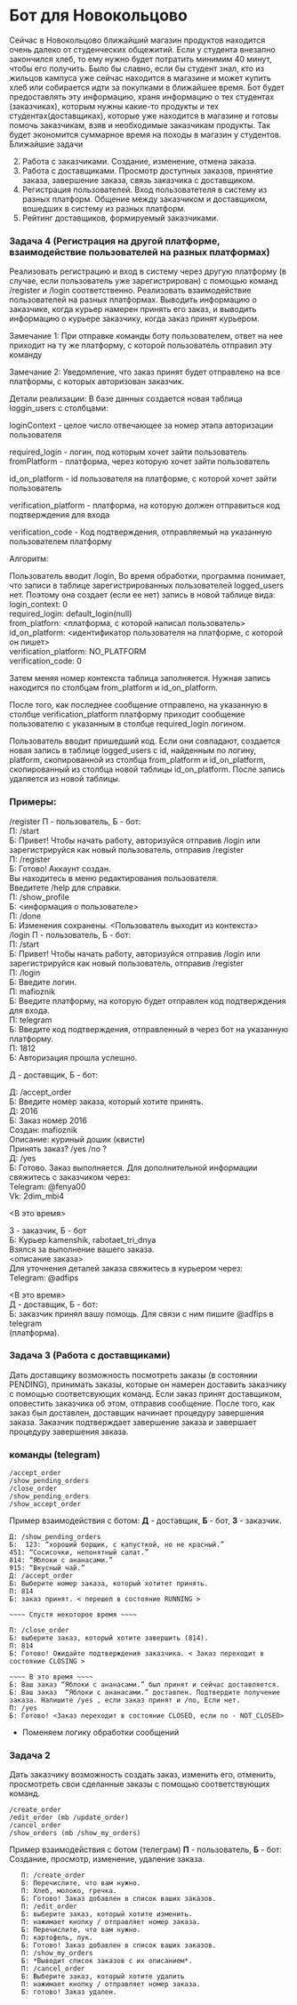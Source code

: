 # Бот для Новокольцово
Сейчас в Новокольцово ближайший магазин продуктов находится очень далеко от студенческих общежитий. Если у студента внезапно закончился хлеб, то ему нужно будет потратить минимим 40 минут, чтобы его получить. Было бы славно, если бы студент знал, кто из жильцов кампуса уже сейчас находится в магазине и может купить хлеб или собирается идти за покупками в ближайшее время.
Бот будет предоставлять эту информацию, храня информацию о тех студентах (заказчиках), которым нужны какие-то продукты и тех студентах(доставщиках), которые уже находится в магазине и готовы помочь заказчикам, взяв и необходимые заказчикам продукты. Так будет экономится суммарное время на походы в магазин у студентов.
Ближайшие задачи

2. Работа с заказчиками. Создание, изменение, отмена заказа.
3. Работа с доставщиками. Просмотр доступных заказов, принятие заказа, завершение заказа, связь заказчика с доставщиком. 
4. Регистрация пользователей. Вход пользоватетеля в систему из разных платформ.
Общение между заказчиком и доставщиком, вошедших в систему из разных платформ.
5. Рейтинг доставщиков, формируемый заказчиками.



### Задача 4 (Регистрация на другой платформе, взаимодействие пользователей на разных платформах)
Реализовать регистрацию и вход в систему через другую платформу (в случае, если пользователь уже зарегистрирован) с помощью команд /register и /login соответственно.
Реализовать взаимодействие пользователей на разных платформах. Выводить информацию о заказчике, когда курьер намерен принять его заказ, и выводить информацию о курьере заказчику, когда заказ принят курьером.

Замечание 1: При отправке команды боту пользователем, ответ на нее приходит на ту же платформу, с которой пользователь отправил эту команду

Замечание 2:
Уведомление, что заказ принят будет отправлено на все платформы, с которых авторизован заказчик.

Детали реализации: В базе данных создается новая таблица loggin_users c столбцами:

loginContext - целое число отвечающее за номер этапа авторизации пользователя

required_login - логин, под которым хочет зайти пользователь
fromPlatform - платформа, через которую хочет зайти пользователь

id_on_platform - id пользователя на платформе, с которой хочет зайти пользователь

verification_platform - платформа, на которую должен отправиться код подтверждения для входа

verification_code - Код подтверждения, отправляемый на указанную пользователем платформу

Алгоритм:

Пользователь вводит /login, Во время обработки, программа понимает, что записи в таблице зарегистрированных пользователей logged_users нет. Поэтому она создает (если ее нет) запись в новой таблице вида: <br>
login_context: 0 <br>
required_login: default_login(null) <br>
from_platforn: <платформа, с которой написал пользователь> <br>
id_on_platform: <идентификатор пользователя на платформе, с которой он пишет> <br>
verification_platform: NO_PLATFORM <br>
verification_code: 0 <br>

Затем меняя номер контекста таблица заполняется. Нужная запись находится по столбцам from_platform и id_on_platform.

После того, как последнее сообщение отправлено, на указанную в столбце verification_platform платформу приходит сообщение пользователю с указанным в столбце required_login логином.

Пользователь вводит пришедший код. Если они совпадают, создается новая запись в таблице logged_users с id, найденным по логину, platform, скопированной из столбца from_platform и id_on_platform, скопированный из столбца новой таблицы id_on_platform. После запись удаляется из новой таблицы.
### Примеры:
/register П - пользователь, Б - бот: <br>
П: /start <br>
Б: Привет! Чтобы начать работу, авторизуйся отправив /login или зарегистрируйся как новый пользователь, отправив /register <br>
П: /register <br>
Б: Готово! Аккаунт создан. <br>
Вы находитесь в меню редактирования пользователя. <br>
Введитете /help для справки. <br>
П: /show_profile <br>
Б: <информация о пользователе> <br>
П: /done <br>
Б: Изменения сохранены. <Пользователь выходит из контекста> <br>
/login П - пользователь, Б - бот: <br>
П: /start <br>
Б: Привет! Чтобы начать работу, авторизуйся отправив /login или зарегистрируйся как новый пользователь, отправив /register <br>
П: /login <br>
Б: Введите логин. <br>
П: mafioznik <br>
Б: Введите платформу, на которую будет отправлен код подтверждения для входа. <br>
П: telegram <br>
Б: Введите код подтверждения, отправленный в через бот на указанную платформу. <br>
П: 1812 <br>
Б: Авторизация прошла успешно. <br>

Д - доставщик, Б - бот: <br>

Д: /accept_order <br>
Б: Введите номер заказа, который хотите принять. <br>
Д: 2016 <br>
Б: Заказ номер 2016 <br>
Создан: mafioznik <br>
Описание: куриный дошик (квисти) <br>
Принять заказ? /yes /no ? <br>
Д: /yes <br>
Б: Готово. Заказ выполняется. Для дополнительной информации свяжитесь с заказчиком через: <br>
Telegram: @fenya00 <br>
Vk: 2dim_mbi4 <br>

<В это время> <br>

З - заказчик, Б - бот <br>
Б: Курьер kamenshik, rabotaet_tri_dnya <br>
Взялся за выполнение вашего заказа. <br>
<описание заказа> <br>
Для уточнения деталей заказа свяжитесь в курьером через: <br>
Telegram: @adfips <br>

<В это время> <br>
Д - доставщик, Б - бот: <br>
Б: заказчик принял вашу помощь. Для связи с ним пишите @adfips в telegram <br>
(платформа). <br>


### Задача 3 (Работа с доставщиками)
Дать доставщику возможность посмотреть заказы (в состоянии PENDING),
принимать заказы, которые он намерен доставить заказчику c помощью соответсвующих команд.
Если заказ принят доставщиком, оповестить заказчика об этом, отправив сообщение.
После того, как заказ был доставлен,
доставщик начинает процедуру завершения заказа.
Заказчик подтверждает завершение заказа и завершает процедуру завершения заказа.

### команды (telegram)
```
/accept_order
/show_pending_orders
/close_order
/show_pending_orders
/show_accept_order
```

Пример взаимодействия с ботом: <b>Д</b> - доставщик, <b>Б</b> - бот, <b>З</b> - заказчик.

```
Д: /show_pending_orders
Б: 	123: “хороший борщик, с капусткой, но не красный.”
451: “Сосисочки, непонятный салат.”
814: “Яблоки с ананасами.”
915: “Вкусный чай.”
Д: /accept_order
Б: Выберите номер заказа, который хотитет принять.
П: 814
Б: заказ принят. < перешел в состояние RUNNING >

~~~~ Спустя некоторое время ~~~~

П: /close_order
Б: выберите заказ, который хотите завершить (814).
П: 814
Б: Готово! Ожидайте подтверждения заказчика. < Заказ переходит в состояние CLOSING >

~~~~ В это время ~~~~
Б: Ваш заказ “Яблоки с ананасами.” был принят и сейчас доставляется.
Б: Ваш заказ  “Яблоки с ананасами.” доставлен. Подтвердите получение заказа. Напишите /yes , если заказ принят и /no, Если нет.
П: /yes
Б: Готово! <Заказ переходит в состояние CLOSED, если no - NOT_CLOSED>
```

 + Поменяем логику обработки сообщений


### Задача 2
Дать заказчику возможность создать заказ, изменить его, отменить, просмотреть свои сделанные заказы с помощью соответствующих команд.

```
/create_order
/edit_order (mb /update_order)
/cancel_order
/show_orders (mb /show_my_orders)
```

Пример взаимодействия с ботом (телеграм) <b>П</b> - пользователь, <b>Б</b> - бот:
Cоздание, просмотр, изменение, удаление заказа.<br>

```
   П: /create_order
   Б: Перечислите, что вам нужно.
   П: Хлеб, молоко, гречка.
   Б: Готово! Заказ добавлен в список ваших заказов.
   П: /edit_order
   Б: выберите заказ, который хотите изменить.
   П: нажимает кнопку / отправляет номер заказа.
   Б: Перечислите, что вам нужно.
   П: картофель, лук.
   Б: Готово! Заказ добавлен в список ваших заказов.
   П: /show_my_orders
   Б: *Выводит список заказов с их описанием*.
   П: /cancel_order
   Б: Выберите заказ, который хотите удалить
   П: нажимает кнопку / отправляет номер заказа.
   Б: готово! Заказ удален.
```